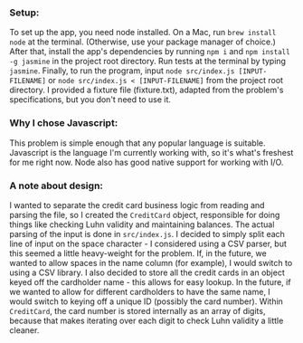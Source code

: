### Setup:

To set up the app, you need node installed. On a Mac, run `brew install node` at the terminal. (Otherwise, use your package manager of choice.) After that, install the app's dependencies by running `npm i` and `npm install -g jasmine` in the project root directory. Run tests at the terminal by typing `jasmine`. Finally, to run the program, input `node src/index.js [INPUT-FILENAME]` or `node src/index.js < [INPUT-FILENAME]` from the project root directory. I provided a fixture file (fixture.txt), adapted from the problem's specifications, but you don't need to use it.

### Why I chose Javascript:

This problem is simple enough that any popular language is suitable. Javascript is the language I'm currently working with, so it's what's freshest for me right now. Node also has good native support for working with I/O.

### A note about design:

I wanted to separate the credit card business logic from reading and parsing the file, so I created the `CreditCard` object, responsible for doing things like checking Luhn validity and maintaining balances. The actual parsing of the input is done in `src/index.js`. I decided to simply split each line of input on the space character - I considered using a CSV parser, but this seemed a little heavy-weight for the problem. If, in the future, we wanted to allow spaces in the name column (for example), I would switch to using a CSV library. I also decided to store all the credit cards in an object keyed off the cardholder name - this allows for easy lookup. In the future, if we wanted to allow for different cardholders to have the same name, I would switch to keying off a unique ID (possibly the card number). Within `CreditCard`, the card number is stored internally as an array of digits, because that makes iterating over each digit to check Luhn validity a little cleaner.
